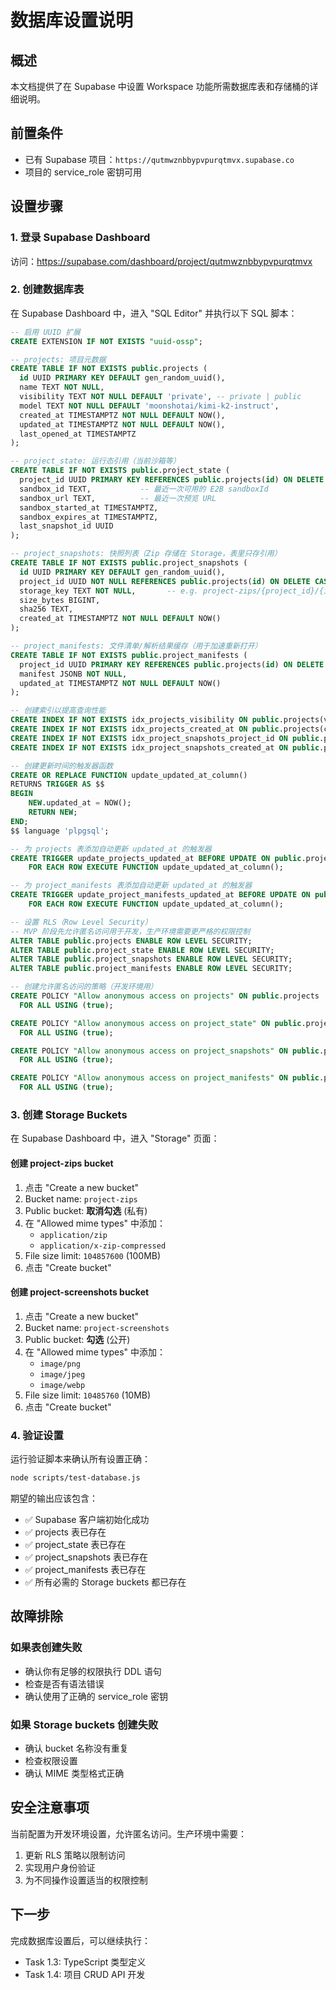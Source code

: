 # 数据库设置说明

## 概述
本文档提供了在 Supabase 中设置 Workspace 功能所需数据库表和存储桶的详细说明。

## 前置条件
- 已有 Supabase 项目：`https://qutmwznbbypvpurqtmvx.supabase.co`
- 项目的 service_role 密钥可用

## 设置步骤

### 1. 登录 Supabase Dashboard
访问：https://supabase.com/dashboard/project/qutmwznbbypvpurqtmvx

### 2. 创建数据库表

在 Supabase Dashboard 中，进入 "SQL Editor" 并执行以下 SQL 脚本：

```sql
-- 启用 UUID 扩展
CREATE EXTENSION IF NOT EXISTS "uuid-ossp";

-- projects: 项目元数据
CREATE TABLE IF NOT EXISTS public.projects (
  id UUID PRIMARY KEY DEFAULT gen_random_uuid(),
  name TEXT NOT NULL,
  visibility TEXT NOT NULL DEFAULT 'private', -- private | public
  model TEXT NOT NULL DEFAULT 'moonshotai/kimi-k2-instruct',
  created_at TIMESTAMPTZ NOT NULL DEFAULT NOW(),
  updated_at TIMESTAMPTZ NOT NULL DEFAULT NOW(),
  last_opened_at TIMESTAMPTZ
);

-- project_state: 运行态引用（当前沙箱等）
CREATE TABLE IF NOT EXISTS public.project_state (
  project_id UUID PRIMARY KEY REFERENCES public.projects(id) ON DELETE CASCADE,
  sandbox_id TEXT,           -- 最近一次可用的 E2B sandboxId
  sandbox_url TEXT,          -- 最近一次预览 URL
  sandbox_started_at TIMESTAMPTZ,
  sandbox_expires_at TIMESTAMPTZ,
  last_snapshot_id UUID
);

-- project_snapshots: 快照列表（Zip 存储在 Storage，表里只存引用）
CREATE TABLE IF NOT EXISTS public.project_snapshots (
  id UUID PRIMARY KEY DEFAULT gen_random_uuid(),
  project_id UUID NOT NULL REFERENCES public.projects(id) ON DELETE CASCADE,
  storage_key TEXT NOT NULL,       -- e.g. project-zips/{project_id}/{id}.zip
  size_bytes BIGINT,
  sha256 TEXT,
  created_at TIMESTAMPTZ NOT NULL DEFAULT NOW()
);

-- project_manifests: 文件清单/解析结果缓存（用于加速重新打开）
CREATE TABLE IF NOT EXISTS public.project_manifests (
  project_id UUID PRIMARY KEY REFERENCES public.projects(id) ON DELETE CASCADE,
  manifest JSONB NOT NULL,
  updated_at TIMESTAMPTZ NOT NULL DEFAULT NOW()
);

-- 创建索引以提高查询性能
CREATE INDEX IF NOT EXISTS idx_projects_visibility ON public.projects(visibility);
CREATE INDEX IF NOT EXISTS idx_projects_created_at ON public.projects(created_at DESC);
CREATE INDEX IF NOT EXISTS idx_project_snapshots_project_id ON public.project_snapshots(project_id);
CREATE INDEX IF NOT EXISTS idx_project_snapshots_created_at ON public.project_snapshots(created_at DESC);

-- 创建更新时间的触发器函数
CREATE OR REPLACE FUNCTION update_updated_at_column()
RETURNS TRIGGER AS $$
BEGIN
    NEW.updated_at = NOW();
    RETURN NEW;
END;
$$ language 'plpgsql';

-- 为 projects 表添加自动更新 updated_at 的触发器
CREATE TRIGGER update_projects_updated_at BEFORE UPDATE ON public.projects
    FOR EACH ROW EXECUTE FUNCTION update_updated_at_column();

-- 为 project_manifests 表添加自动更新 updated_at 的触发器
CREATE TRIGGER update_project_manifests_updated_at BEFORE UPDATE ON public.project_manifests
    FOR EACH ROW EXECUTE FUNCTION update_updated_at_column();

-- 设置 RLS（Row Level Security）
-- MVP 阶段先允许匿名访问用于开发，生产环境需要更严格的权限控制
ALTER TABLE public.projects ENABLE ROW LEVEL SECURITY;
ALTER TABLE public.project_state ENABLE ROW LEVEL SECURITY;
ALTER TABLE public.project_snapshots ENABLE ROW LEVEL SECURITY;
ALTER TABLE public.project_manifests ENABLE ROW LEVEL SECURITY;

-- 创建允许匿名访问的策略（开发环境用）
CREATE POLICY "Allow anonymous access on projects" ON public.projects
  FOR ALL USING (true);

CREATE POLICY "Allow anonymous access on project_state" ON public.project_state
  FOR ALL USING (true);

CREATE POLICY "Allow anonymous access on project_snapshots" ON public.project_snapshots
  FOR ALL USING (true);

CREATE POLICY "Allow anonymous access on project_manifests" ON public.project_manifests
  FOR ALL USING (true);
```

### 3. 创建 Storage Buckets

在 Supabase Dashboard 中，进入 "Storage" 页面：

#### 创建 project-zips bucket
1. 点击 "Create a new bucket"
2. Bucket name: `project-zips`
3. Public bucket: **取消勾选** (私有)
4. 在 "Allowed mime types" 中添加：
   - `application/zip`
   - `application/x-zip-compressed`
5. File size limit: `104857600` (100MB)
6. 点击 "Create bucket"

#### 创建 project-screenshots bucket
1. 点击 "Create a new bucket"
2. Bucket name: `project-screenshots`
3. Public bucket: **勾选** (公开)
4. 在 "Allowed mime types" 中添加：
   - `image/png`
   - `image/jpeg`
   - `image/webp`
5. File size limit: `10485760` (10MB)
6. 点击 "Create bucket"

### 4. 验证设置

运行验证脚本来确认所有设置正确：

```bash
node scripts/test-database.js
```

期望的输出应该包含：
- ✅ Supabase 客户端初始化成功
- ✅ projects 表已存在
- ✅ project_state 表已存在
- ✅ project_snapshots 表已存在
- ✅ project_manifests 表已存在
- ✅ 所有必需的 Storage buckets 都已存在

## 故障排除

### 如果表创建失败
- 确认你有足够的权限执行 DDL 语句
- 检查是否有语法错误
- 确认使用了正确的 service_role 密钥

### 如果 Storage buckets 创建失败
- 确认 bucket 名称没有重复
- 检查权限设置
- 确认 MIME 类型格式正确

## 安全注意事项

当前配置为开发环境设置，允许匿名访问。生产环境中需要：

1. 更新 RLS 策略以限制访问
2. 实现用户身份验证
3. 为不同操作设置适当的权限控制

## 下一步

完成数据库设置后，可以继续执行：
- Task 1.3: TypeScript 类型定义
- Task 1.4: 项目 CRUD API 开发
